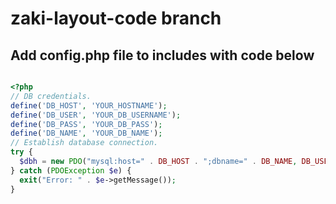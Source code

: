 # zaki-layout-code branch

## Add config.php file to includes with code below

```php

<?php
// DB credentials.
define('DB_HOST', 'YOUR_HOSTNAME');
define('DB_USER', 'YOUR_DB_USERNAME');
define('DB_PASS', 'YOUR_DB_PASS');
define('DB_NAME', 'YOUR_DB_NAME');
// Establish database connection.
try {
  $dbh = new PDO("mysql:host=" . DB_HOST . ";dbname=" . DB_NAME, DB_USER, DB_PASS, array(PDO::MYSQL_ATTR_INIT_COMMAND => "SET NAMES 'utf8'"));
} catch (PDOException $e) {
  exit("Error: " . $e->getMessage());
}
```
